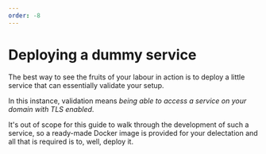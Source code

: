 ```yaml
---
order: -8
---
```


# Deploying a dummy service

The best way to see the fruits of your labour in action is to deploy a little service that can essentially validate your setup.

In this instance, validation means *being able to access a service on your domain with TLS enabled*.

It's out of scope for this guide to walk through the development of such a service, so a ready-made Docker image is provided for your delectation and all that is required is to, well, deploy it.


